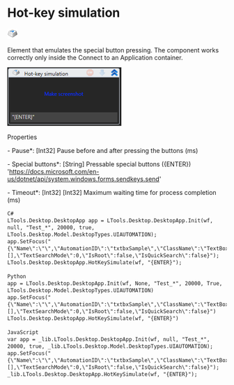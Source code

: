 # Hot-key simulation

![](<../../../.gitbook/assets/0 (69).png>)

Element that emulates the special button pressing. The component works correctly only inside the Connect to an Application container.

![](<../../../.gitbook/assets/1 (127).png>)

Properties

&#x20;\- Pause\*: \[Int32] Pause before and after pressing the buttons (ms)

&#x20;\- Special buttons\*: \[String] Pressable special buttons ({ENTER}) 'https://docs.microsoft.com/en-us/dotnet/api/system.windows.forms.sendkeys.send'

&#x20;\- Timeout\*: \[Int32] \[Int32] Maximum waiting time for process completion (ms)

```
C#
LTools.Desktop.DesktopApp app = LTools.Desktop.DesktopApp.Init(wf, null, "Test_*", 20000, true, LTools.Desktop.Model.DesktopTypes.UIAUTOMATION);
app.SetFocus("{\"Name\":\"\",\"AutomationID\":\"txtbxSample\",\"ClassName\":\"TextBox\",\"AUIProperties\":[],\"TextSearchMode\":0,\"IsRoot\":false,\"IsQuickSearch\":false}");
LTools.Desktop.DesktopApp.HotKeySimulate(wf, "{ENTER}");

Python
app = LTools.Desktop.DesktopApp.Init(wf, None, "Test_*", 20000, True, LTools.Desktop.Model.DesktopTypes.UIAUTOMATION)
app.SetFocus("{\"Name\":\"\",\"AutomationID\":\"txtbxSample\",\"ClassName\":\"TextBox\",\"AUIProperties\":[],\"TextSearchMode\":0,\"IsRoot\":false,\"IsQuickSearch\":false}")
LTools.Desktop.DesktopApp.HotKeySimulate(wf, "{ENTER}")

JavaScript
var app = _lib.LTools.Desktop.DesktopApp.Init(wf, null, "Test_*", 20000, true, _lib.LTools.Desktop.Model.DesktopTypes.UIAUTOMATION);
app.SetFocus("{\"Name\":\"\",\"AutomationID\":\"txtbxSample\",\"ClassName\":\"TextBox\",\"AUIProperties\":[],\"TextSearchMode\":0,\"IsRoot\":false,\"IsQuickSearch\":false}");
_lib.LTools.Desktop.DesktopApp.HotKeySimulate(wf, "{ENTER}");
```
